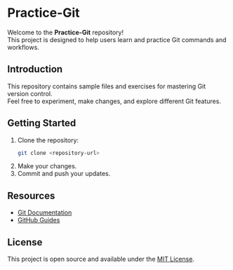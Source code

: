# Practice-Git

Welcome to the **Practice-Git** repository!  
This project is designed to help users learn and practice Git commands and workflows.

## Introduction

This repository contains sample files and exercises for mastering Git version control.  
Feel free to experiment, make changes, and explore different Git features.

## Getting Started

1. Clone the repository:
    ```bash
    git clone <repository-url>
    ```
2. Make your changes.
3. Commit and push your updates.

## Resources

- [Git Documentation](https://git-scm.com/doc)
- [GitHub Guides](https://guides.github.com/)

## License

This project is open source and available under the [MIT License](LICENSE).
